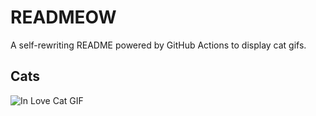 # READMEOW

A self-rewriting README powered by GitHub Actions to display cat gifs.

## Cats

![In Love Cat GIF](https://media4.giphy.com/media/MDJ9IbxxvDUQM/200.gif?cid=9acd02dataaukyfi6a82oe4qblrkemmncofxga6ned0whsjy&ep=v1_gifs_search&rid=200.gif&ct=g)

